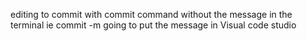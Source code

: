 editing to commit with commit command
without
the message in the terminal ie commit -m
going to put  the message in Visual code studio